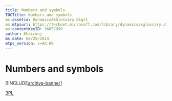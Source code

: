 ```yaml
---
title: Numbers and symbols
TOCTitle: Numbers and symbols
ms:assetid: DynamicsAXGlossary.Digit
ms:mtpsurl: https://technet.microsoft.com/library/dynamicsaxglossary.digit(v=AX.60)
ms:contentKeyID: 36057999
author: Khairunj
ms.date: 08/25/2014
mtps_version: v=AX.60
---
```


# Numbers and symbols


[!INCLUDE[archive-banner](includes/archive-banner.md)]

[3PL](3pl.md)

  


